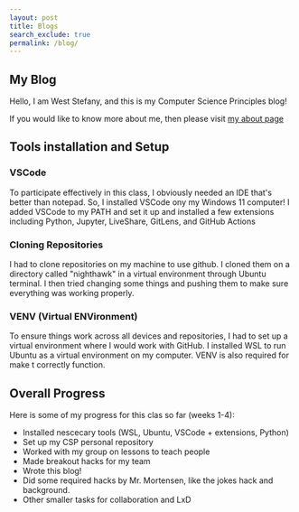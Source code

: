 ```yaml
---
layout: post
title: Blogs
search_exclude: true
permalink: /blog/
---
```


## My Blog

Hello, I am West Stefany, and this is my Computer Science Principles blog!

If you would like to know more about me, then please visit <a href="/student/about">my about page</a>

## Tools installation and Setup

### VSCode
To participate effectively in this class, I obviously needed an IDE that's better than notepad. So, I installed VSCode ony my Windows 11 computer! I added VSCode to my PATH and set it up and installed a few extensions including Python, Jupyter, LiveShare, GitLens, and GitHub Actions

### Cloning Repositories
I had to clone repositories on my machine to use github. I cloned them on a directory called "nighthawk" in a virtual environment through Ubuntu terminal. I then tried changing some things and pushing them to make sure everything was working properly.

### VENV (Virtual ENVironment)
To ensure things work across all devices and repositories, I had to set up a virtual environment where I would work with GitHub. I installed WSL to run Ubuntu as a virtual environment on my computer. VENV is also required for make t correctly function.

## Overall Progress

Here is some of my progress for this clas so far (weeks 1-4):
 - Installed nescecary tools (WSL, Ubuntu, VSCode + extensions, Python)
 - Set up my CSP personal repository
 - Worked with my group on lessons to teach people
 - Made breakout hacks for my team
 - Wrote this blog!
 - Did some required hacks by Mr. Mortensen, like the jokes hack and background.
 - Other smaller tasks for collaboration and LxD